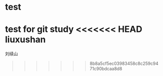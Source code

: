 # test
test for git study
<<<<<<< HEAD
liuxushan
=======

刘续山
>>>>>>> 8b8a5cf5ec03983458c8c259c9471c90bdcaa8d8
